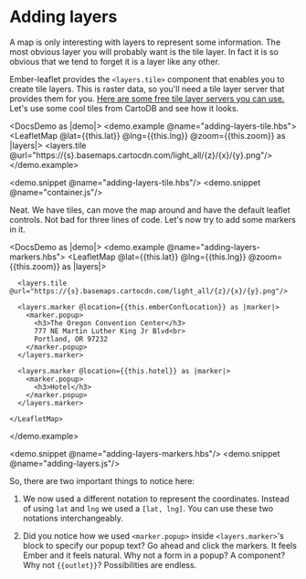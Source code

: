# Adding layers

A map is only interesting with layers to represent some information. The most obvious
layer you will probably want is the tile layer. In fact it is so obvious that we tend
to forget it is a layer like any other.

Ember-leaflet provides the `<layers.tile>` component that enables you
to create tile layers. This is raster data, so you'll need a tile layer server
that provides them for you.
<a class="docs-md__a" href="https://alexurquhart.github.io/free-tiles/" target="_blank" rel="noopener">
Here are some free tile layer servers you can use.</a> Let's use some cool tiles
from CartoDB and see how it looks.

<DocsDemo as |demo|>
  <demo.example @name="adding-layers-tile.hbs">
    <LeafletMap @lat={{this.lat}} @lng={{this.lng}} @zoom={{this.zoom}} as |layers|>
      <layers.tile @url="https://{s}.basemaps.cartocdn.com/light_all/{z}/{x}/{y}.png"/>
    </LeafletMap>
  </demo.example>

  <demo.snippet @name="adding-layers-tile.hbs"/>
  <demo.snippet @name="container.js"/>
</DocsDemo>

Neat. We have tiles, can move the map around and have the default leaflet controls.
Not bad for three lines of code. Let's now try to add some markers in it.

<DocsDemo as |demo|>
  <demo.example @name="adding-layers-markers.hbs">
    <LeafletMap @lat={{this.lat}} @lng={{this.lng}} @zoom={{this.zoom}} as |layers|>

      <layers.tile @url="https://{s}.basemaps.cartocdn.com/light_all/{z}/{x}/{y}.png"/>

      <layers.marker @location={{this.emberConfLocation}} as |marker|>
        <marker.popup>
          <h3>The Oregon Convention Center</h3>
          777 NE Martin Luther King Jr Blvd<br>
          Portland, OR 97232
        </marker.popup>
      </layers.marker>

      <layers.marker @location={{this.hotel}} as |marker|>
        <marker.popup>
          <h3>Hotel</h3>
        </marker.popup>
      </layers.marker>
      
    </LeafletMap>
  </demo.example>

  <demo.snippet @name="adding-layers-markers.hbs"/>
  <demo.snippet @name="adding-layers.js"/>
</DocsDemo>

So, there are two important things to notice here:

1. We now used a different notation to represent the coordinates. Instead of using
`lat` and `lng` we used a `[lat, lng]`. You
can use these two notations interchangeably.

2. Did you notice how we used `<marker.popup>` inside `<layers.marker>`'s
block to specify our popup text?
Go ahead and click the markers. It feels Ember and it feels natural.
Why not a form in a popup? A component? Why not `{{outlet}}`? Possibilities
are endless.
